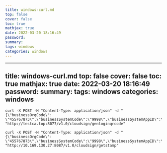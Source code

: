 ```yaml
---
title: windows-curl.md
top: false
cover: false
toc: true
mathjax: true
date: 2022-03-20 18:16:49
password:
summary:
tags: windows
categories: windows
---
```

---
title: windows-curl.md
top: false
cover: false
toc: true
mathjax: true
date: 2022-03-20 18:16:49
password:
summary:
tags: windows
categories: windows
---
~~~
curl -X POST -H "Content-Type: application/json" -d "{\"businessOrgCode\": \"455767873\",\"businessSystemCode\":\"9998\",\"businessSystemAppID\":\"o7d7q8ehm4tkrc6o\"}" "http://testca.top:8077/v1.0/cloudsign/genloginqrcode"
~~~

~~~
curl -X POST -H "Content-Type: application/json" -d "{\"businessOrgCode\": \"455767873\",\"businessSystemCode\":\"9998\",\"businessSystemAppID\":\"o7d7q8ehm4tkrc6o\",\"relBizNo\":\"3420\"}" "http://10.169.130.27:8087/v1.0/cloudsign/getstamp"
~~~
